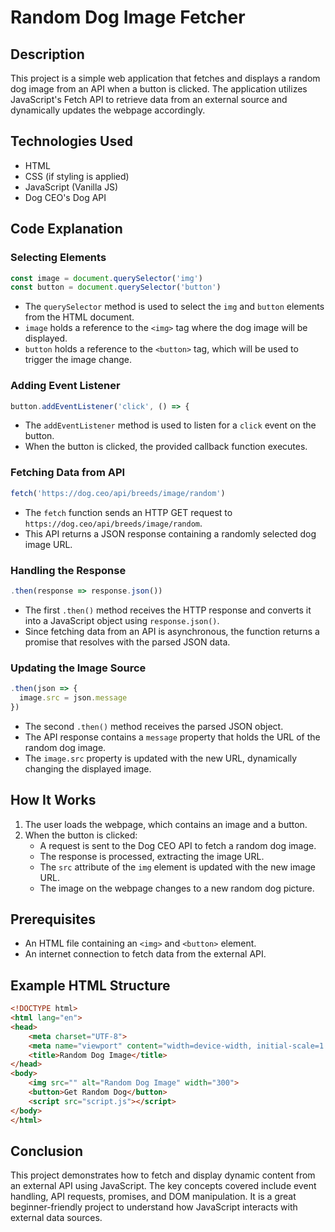 # Random Dog Image Fetcher

## Description
This project is a simple web application that fetches and displays a random dog image from an API when a button is clicked. The application utilizes JavaScript's Fetch API to retrieve data from an external source and dynamically updates the webpage accordingly.

## Technologies Used
- HTML
- CSS (if styling is applied)
- JavaScript (Vanilla JS)
- Dog CEO's Dog API

## Code Explanation

### Selecting Elements
```javascript
const image = document.querySelector('img')
const button = document.querySelector('button')
```
- The `querySelector` method is used to select the `img` and `button` elements from the HTML document.
- `image` holds a reference to the `<img>` tag where the dog image will be displayed.
- `button` holds a reference to the `<button>` tag, which will be used to trigger the image change.

### Adding Event Listener
```javascript
button.addEventListener('click', () => {
```
- The `addEventListener` method is used to listen for a `click` event on the button.
- When the button is clicked, the provided callback function executes.

### Fetching Data from API
```javascript
fetch('https://dog.ceo/api/breeds/image/random')
```
- The `fetch` function sends an HTTP GET request to `https://dog.ceo/api/breeds/image/random`.
- This API returns a JSON response containing a randomly selected dog image URL.

### Handling the Response
```javascript
.then(response => response.json())
```
- The first `.then()` method receives the HTTP response and converts it into a JavaScript object using `response.json()`.
- Since fetching data from an API is asynchronous, the function returns a promise that resolves with the parsed JSON data.

### Updating the Image Source
```javascript
.then(json => {
  image.src = json.message
})
```
- The second `.then()` method receives the parsed JSON object.
- The API response contains a `message` property that holds the URL of the random dog image.
- The `image.src` property is updated with the new URL, dynamically changing the displayed image.

## How It Works
1. The user loads the webpage, which contains an image and a button.
2. When the button is clicked:
   - A request is sent to the Dog CEO API to fetch a random dog image.
   - The response is processed, extracting the image URL.
   - The `src` attribute of the `img` element is updated with the new image URL.
   - The image on the webpage changes to a new random dog picture.

## Prerequisites
- An HTML file containing an `<img>` and `<button>` element.
- An internet connection to fetch data from the external API.

## Example HTML Structure
```html
<!DOCTYPE html>
<html lang="en">
<head>
    <meta charset="UTF-8">
    <meta name="viewport" content="width=device-width, initial-scale=1.0">
    <title>Random Dog Image</title>
</head>
<body>
    <img src="" alt="Random Dog Image" width="300">
    <button>Get Random Dog</button>
    <script src="script.js"></script>
</body>
</html>
```

## Conclusion
This project demonstrates how to fetch and display dynamic content from an external API using JavaScript. The key concepts covered include event handling, API requests, promises, and DOM manipulation. It is a great beginner-friendly project to understand how JavaScript interacts with external data sources.

